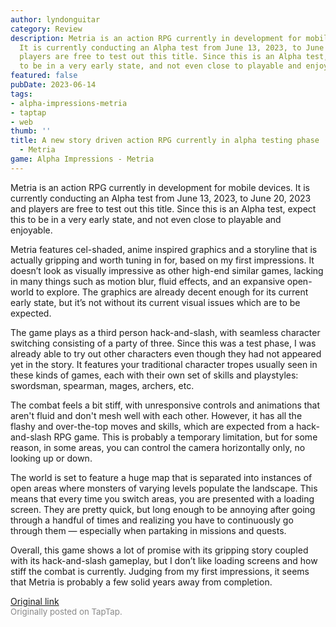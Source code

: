```yaml
---
author: lyndonguitar
category: Review
description: Metria is an action RPG currently in development for mobile devices.
  It is currently conducting an Alpha test from June 13, 2023, to June 20, 2023 and
  players are free to test out this title. Since this is an Alpha test, expect this
  to be in a very early state, and not even close to playable and enjoyable.
featured: false
pubDate: 2023-06-14
tags:
- alpha-impressions-metria
- taptap
- web
thumb: ''
title: A new story driven action RPG currently in alpha testing phase | Alpha Impressions
  - Metria
game: Alpha Impressions - Metria
---
```

Metria is an action RPG currently in development for mobile devices. It is currently conducting an Alpha test from June 13, 2023, to June 20, 2023 and players are free to test out this title. Since this is an Alpha test, expect this to be in a very early state, and not even close to playable and enjoyable.

Metria features cel-shaded, anime inspired graphics and a storyline that is actually gripping and worth tuning in for, based on my first impressions. It doesn’t look as visually impressive as other high-end similar games, lacking in many things such as motion blur, fluid effects, and an expansive open-world to explore. The graphics are already decent enough for its current early state, but it’s not without its current visual issues which are to be expected.

The game plays as a third person hack-and-slash, with seamless character switching consisting of a party of three. Since this was a test phase, I was already able to try out other characters even though they had not appeared yet in the story. It features your traditional character tropes usually seen in these kinds of games, each with their own set of skills and playstyles: swordsman, spearman, mages, archers, etc.

The combat feels a bit stiff, with unresponsive controls and animations that aren't fluid and don't mesh well with each other. However, it has all the flashy and over-the-top moves and skills, which are expected from a hack-and-slash RPG game. This is probably a temporary limitation, but for some reason, in some areas, you can control the camera horizontally only, no looking up or down.

The world is set to feature a huge map that is separated into instances of open areas where monsters of varying levels populate the landscape. This means that every time you switch areas, you are presented with a loading screen. They are pretty quick, but long enough to be annoying after going through a handful of times and realizing you have to continuously go through them — especially when partaking in missions and quests.

Overall, this game shows a lot of promise with its gripping story coupled with its hack-and-slash gameplay, but I don’t like loading screens and how stiff the combat is currently. Judging from my first impressions, it seems that Metria is probably a few solid years away from completion.

[Original link](https://www.taptap.io/post/5814353)<br><span style="font-size: 0.95em; color: #888;">Originally posted on TapTap.</span>